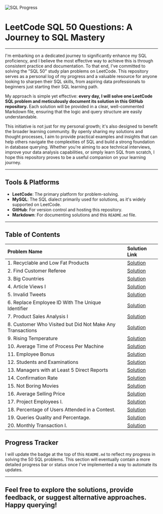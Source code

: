 ![SQL Progress](https://img.shields.io/badge/SQL%20Problems%20Solved-20%2F50-blue)

# LeetCode SQL 50 Questions: A Journey to SQL Mastery

-----

I'm embarking on a dedicated journey to significantly enhance my SQL proficiency, and I believe the most effective way to achieve this is through consistent practice and documentation. To that end, I've committed to solving the "SQL 50" study plan problems on LeetCode. This repository serves as a personal log of my progress and a valuable resource for anyone looking to sharpen their SQL skills, from aspiring data professionals to beginners just starting their SQL learning path.

My approach is simple yet effective: **every day, I will solve one LeetCode SQL problem and meticulously document its solution in this GitHub repository.** Each solution will be provided in a clear, well-commented Markdown file, ensuring that the logic and query structure are easily understandable.

This initiative is not just for my personal growth; it's also designed to benefit the broader learning community. By openly sharing my solutions and thought processes, I aim to provide practical examples and insights that can help others navigate the complexities of SQL and build a strong foundation in database querying. Whether you're aiming to ace technical interviews, improve your data analysis capabilities, or simply learn SQL from scratch, I hope this repository proves to be a useful companion on your learning journey.

-----

## Tools & Platforms

* **LeetCode**: The primary platform for problem-solving.
* **MySQL**: The SQL dialect primarily used for solutions, as it's widely supported on LeetCode.
* **GitHub**: For version control and hosting this repository.
* **Markdown**: For documenting solutions and this `README.md` file.

-----


## Table of Contents

| Problem Name                                | Solution Link                                        |
| :------------------------------------------ | :--------------------------------------------------- |
| 1.   Recyclable and Low Fat Products       | [Solution](https://github.com/Sudeb09/LeetCode-50-SQL-Q/blob/main/Recyclable%20and%20Low%20Fat%20Products.md) |
| 2.   Find Customer Referee                  | [Solution](https://github.com/Sudeb09/LeetCode-50-SQL-Q/blob/main/Find%20Customer%20Referee.md) |
| 3.   Big Countries                   | [Solution](https://github.com/Sudeb09/LeetCode-50-SQL-Q/blob/main/Big%20Countries.md) |
| 4.   Article Views I                   | [Solution](https://github.com/Sudeb09/LeetCode-50-SQL-Q/blob/main/Article%20Views%20I.md) |
| 5.   Invalid Tweets                  | [Solution](https://github.com/Sudeb09/LeetCode-50-SQL-Q/blob/main/Invalid%20Tweets.md)|
| 6.   Replace Employee ID With The Unique Identifier |[Solution](https://github.com/Sudeb09/LeetCode-50-SQL-Q/blob/main/Replace%20Employee%20Id%20With%20The%20Unique%20Identifier.md)|
| 7.   Product Sales Analysis I        | [Solution](https://github.com/Sudeb09/LeetCode-50-SQL-Q/blob/main/Product%20Sales%20Analysis%20I.md)|
| 8.    Customer Who Visited but Did Not Make Any Transactions       | [Solution](https://github.com/Sudeb09/LeetCode-50-SQL-Q/blob/main/Customer%20Who%20Visited%20but%20Did%20Not%20Make%20Any%20Transactions.md)|
| 9.    Rising Temperature              |     [Solution](https://github.com/Sudeb09/LeetCode-50-SQL-Q/blob/main/Rising%20Temperature.md)|
| 10.   Average Time of Process Per Machine   |[Solution](https://github.com/Sudeb09/LeetCode-50-SQL-Q/blob/main/Average%20Time%20of%20Process%20Per%20Machine.md)|
| 11.   Employee Bonus                  |[Solution](https://github.com/Sudeb09/LeetCode-50-SQL-Q/blob/main/Employee%20Bonus.md)|
| 12.   Students and Examinations        |[Solution](https://github.com/Sudeb09/LeetCode-50-SQL-Q/blob/main/Students%20and%20Examinations.md)|
| 13.  Managers with at Least 5 Direct Reports|  [Solution](https://github.com/Sudeb09/LeetCode-50-SQL-Q/blob/main/Managers%20with%20at%20Least%205%20Direct%20Reports.md)|
| 14.  Confirmation Rate                | [Solution](https://github.com/Sudeb09/LeetCode-50-SQL-Q/blob/main/Confirmation%20Rate.md)|
| 15.  Not Boring Movies                |[Solution](https://github.com/Sudeb09/LeetCode-50-SQL-Q/blob/main/Not%20Boring%20Movies.md)|
| 16.  Average Selling Price            |[Solution](https://github.com/Sudeb09/LeetCode-50-SQL-Q/blob/main/Average%20Selling%20Price.md)|
| 17.  Project Employees I.             |[Solution](https://github.com/Sudeb09/LeetCode-50-SQL-Q/blob/main/Project%20Employees%20I.md)|
| 18.  Percentage of Users Attended in a Contest. |[Solution](https://github.com/Sudeb09/LeetCode-50-SQL-Q/blob/main/Percentage%20of%20Users%20Attended%20a%20Contest.md)|
| 19.  Queries Quality and Percentage.  | [Solution](https://github.com/Sudeb09/LeetCode-50-SQL-Q/blob/main/Queries%20Quality%20and%20Percentage.md)|
| 20.  Monthly Transaction I.           |[Solution](https://github.com/Sudeb09/LeetCode-50-SQL-Q/blob/main/Monthly%20Transactions%20I.md)|



## Progress Tracker

I will update the badge at the top of this `README.md` to reflect my progress in solving the 50 SQL problems.
This section will eventually contain a more detailed progress bar or status once I've implemented a way to automate its updates.

---

Feel free to explore the solutions, provide feedback, or suggest alternative approaches. Happy querying!
-----
